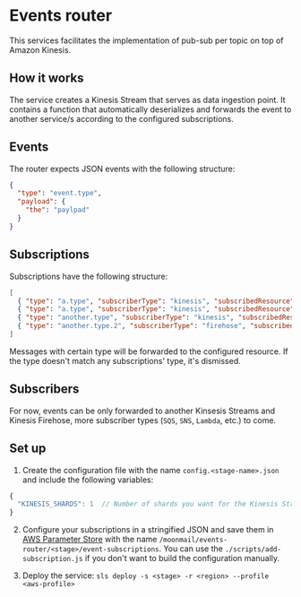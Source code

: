 # Events router
This services facilitates the implementation of pub-sub per topic on top of Amazon Kinesis.

## How it works
The service creates a Kinesis Stream that serves as data ingestion point. It contains a function that automatically deserializes and forwards the event to another service/s according to the configured subscriptions.

## Events
The router expects JSON events with the following structure:

```json
{
  "type": "event.type",
  "payload": {
    "the": "paylpad"
  }
}
```

## Subscriptions
Subscriptions have the following structure:

```json
[
  { "type": "a.type", "subscriberType": "kinesis", "subscribedResource": "A-Stream-Name" },
  { "type": "a.type", "subscriberType": "kinesis", "subscribedResource": "Some-Stream-Name" },
  { "type": "another.type", "subscriberType": "kinesis", "subscribedResource": "Another-Stream-Name" },
  { "type": "another.type.2", "subscriberType": "firehose", "subscribedResource": "A-Delivery-Stream-Name" }
]
```

Messages with certain type will be forwarded to the configured resource. If the type doesn't match any subscriptions' type, it's dismissed.

## Subscribers
For now, events can be only forwarded to another Kinsesis Streams and Kinesis Firehose, more subscriber types (`SQS`, `SNS`, `Lambda`, etc.) to come.

## Set up
1. Create the configuration file with the name `config.<stage-name>.json` and include the following variables:

```javascript
{
  "KINESIS_SHARDS": 1  // Number of shards you want for the Kinesis Stream
}
```

2. Configure your subscriptions in a stringified JSON and save them in [AWS Parameter Store](https://serverless.com/blog/serverless-secrets-api-keys/) with the name `/moonmail/events-router/<stage>/event-subscriptions`. You can use the `./scripts/add-subscription.js` if you don't want to build the configuration manually.


3. Deploy the service: `sls deploy -s <stage> -r <region> --profile <aws-profile>`
